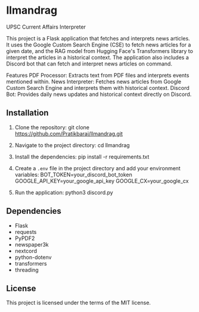 # llmandrag
UPSC Current Affairs Interpreter

This project is a Flask application that fetches and interprets news articles. It uses the Google Custom Search Engine (CSE) to fetch news articles for a given date, and the RAG model from Hugging Face's Transformers library to interpret the articles in a historical context. The application also includes a Discord bot that can fetch and interpret news articles on command.


Features
PDF Processor: Extracts text from PDF files and interprets events mentioned within.
News Interpreter: Fetches news articles from Google Custom Search Engine and interprets them with historical context.
Discord Bot: Provides daily news updates and historical context directly on Discord.

## Installation

1. Clone the repository:
 git clone https://github.com/Pratikbarai/llmandrag.git

2. Navigate to the project directory:
 cd llmandrag

3. Install the dependencies:
 pip install -r requirements.txt

4. Create a `.env` file in the project directory and add your environment variables:
 BOT_TOKEN=your_discord_bot_token
 GOOGLE_API_KEY=your_google_api_key 
 GOOGLE_CX=your_google_cx
 
5. Run the application:
  python3 discord.py
 
## Dependencies

- Flask
- requests
- PyPDF2
- newspaper3k
- nextcord
- python-dotenv
- transformers
- threading

## License

This project is licensed under the terms of the MIT license.
